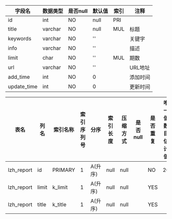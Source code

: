 |字段名|数据类型|是否null|默认值|索引|注释|
|------|--------|--------|------|----|----|
|id|int|NO|null|PRI||
|title|varchar|NO|null|MUL|标题|
|keywords|varchar|NO|''||关键字|
|info|varchar|NO|''||描述|
|limit|char|NO|''|MUL|期数|
|url|varchar|NO|''||URL地址|
|add_time|int|NO|0||添加时间|
|update_time|int|NO|0||更新时间|



|表名|列名|索引名称|索引序列号|分序|索引长度|压缩方式|是否null|是否重复|唯一值数目估计值|索引方法|列中描述索引信息|索引注释|
|----|----|--------|----------|----|--------|--------|--------|--------|----------------|--------|----------------|--------|
|lzh_report|id|PRIMARY|1|A(升序)|null|null||NO|20|BTREE|||
|lzh_report|limit|k_limit|1|A(升序)|null|null||YES||BTREE|||
|lzh_report|title|k_title|1|A(升序)|null|null||YES||BTREE|||
